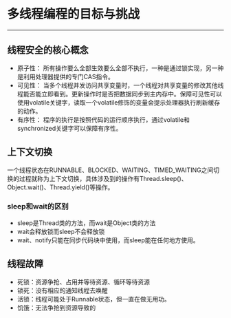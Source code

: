 # 多线程编程的目标与挑战
***

## 线程安全的核心概念
- 原子性： 所有操作要么全部生效要么全部不执行，一种是通过锁实现，另一种是利用处理器提供的专门CAS指令。
- 可见性： 当多个线程并发访问共享变量时，一个线程对共享变量的修改其他线程能否能立即看到。更新操作时是否把数据同步到主内存中。保障可见性可以使用volatile关键字，读取一个volatile修饰的变量会提示处理器执行刷新缓存的动作。
- 有序性： 程序的执行是按照代码的运行顺序执行，通过volatile和synchronized关键字可以保障有序性。

## 上下文切换
一个线程状态在RUNNABLE、BLOCKED、WAITING、TIMED_WAITING之间切换的过程就称为上下文切换，具体涉及到的操作有Thread.sleep()、Object.wait()、Thread.yield()等操作。
### sleep和wait的区别
- sleep是Thread类的方法，而wait是Object类的方法
- wait会释放锁而sleep不会释放锁
- wait、notify只能在同步代码块中使用，而sleep能在任何地方使用。

## 线程故障
- 死锁：资源争抢、占用并等待资源、循环等待资源
- 锁死：没有相应的通知线程去唤醒
- 活锁：线程可能处于Runnable状态，但一直在做无用功。
- 饥饿：无法争抢到资源导致的